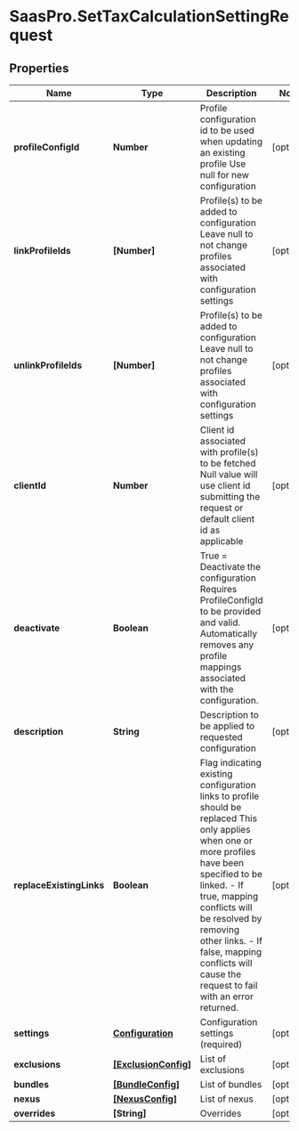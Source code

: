 # SaasPro.SetTaxCalculationSettingRequest

## Properties

Name | Type | Description | Notes
------------ | ------------- | ------------- | -------------
**profileConfigId** | **Number** | Profile configuration id to be used when updating an existing profile  Use null for new configuration | [optional] 
**linkProfileIds** | **[Number]** | Profile(s) to be added to configuration  Leave null to not change profiles associated with configuration settings | [optional] 
**unlinkProfileIds** | **[Number]** | Profile(s) to be added to configuration  Leave null to not change profiles associated with configuration settings | [optional] 
**clientId** | **Number** | Client id associated with profile(s) to be fetched  Null value will use client id submitting the request or default client id as applicable | [optional] 
**deactivate** | **Boolean** | True &#x3D; Deactivate the configuration  Requires ProfileConfigId to be provided and valid.  Automatically removes any profile mappings associated with the configuration. | [optional] 
**description** | **String** | Description to be applied to requested configuration | [optional] 
**replaceExistingLinks** | **Boolean** | Flag indicating existing configuration links to profile should be replaced  This only applies when one or more profiles have been specified to be linked.   - If true, mapping conflicts will be resolved by removing other links.   - If false, mapping conflicts will cause the request to fail with an error returned. | [optional] 
**settings** | [**Configuration**](Configuration.md) | Configuration settings (required) | [optional] 
**exclusions** | [**[ExclusionConfig]**](ExclusionConfig.md) | List of exclusions | [optional] 
**bundles** | [**[BundleConfig]**](BundleConfig.md) | List of bundles | [optional] 
**nexus** | [**[NexusConfig]**](NexusConfig.md) | List of nexus | [optional] 
**overrides** | **[String]** | Overrides | [optional] 


